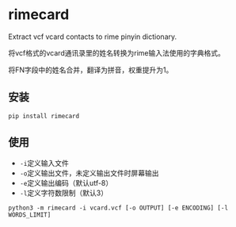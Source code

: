 # rimecard

Extract vcf vcard contacts to rime pinyin dictionary.

将vcf格式的vcard通讯录里的姓名转换为rime输入法使用的字典格式。

将FN字段中的姓名合并，翻译为拼音，权重提升为1。


## 安装

`pip install rimecard`


## 使用

- `-i`定义输入文件
- `-o`定义输出文件，未定义输出文件时屏幕输出
- `-e`定义输出编码（默认utf-8）
- `-l`定义字符数限制（默认3）

`python3 -m rimecard -i vcard.vcf [-o OUTPUT] [-e ENCODING] [-l WORDS_LIMIT]`

